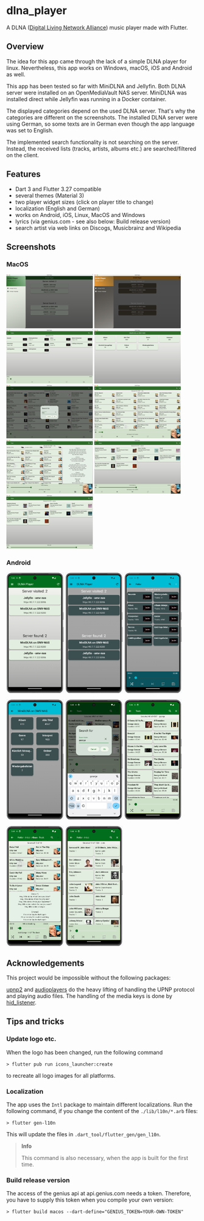 # dlna_player

A DLNA ([Digital Living Network Alliance](https://en.wikipedia.org/wiki/Digital_Living_Network_Alliance)) music player made with Flutter.

## Overview

The idea for this app came through the lack of a simple DLNA player for linux. Nevertheless, 
this app works on Windows, macOS, iOS and Android as well.

This app has been tested so far with MiniDLNA and Jellyfin. Both DLNA server were installed 
on an OpenMediaVault NAS server. MiniDLNA was installed direct while Jellyfin was running in a
Docker container.

The displayed categories depend on the used DLNA server. That's why the categories are
different on the screenshots. The installed DLNA server were using German, so some texts are
in German even though the app language was set to English.

The implemented search functionality is not searching on the server. Instead, the
received lists (tracks, artists, albums etc.) are searched/filtered on the client.

## Features

- Dart 3 and Flutter 3.27 compatible
- several themes (Material 3)
- two player widget sizes (click on player title to change)
- localization (English and German)
- works on Android, iOS, Linux, MacOS and Windows
- lyrics (via genius.com - see also below: Build release version)
- search artist via web links on Discogs, Musicbrainz and Wikipedia 

## Screenshots
### MacOS

<p float="left">
    <img src="./screenshots/macos_1.png" title="Start page" width="45%" alt="Start page">
    <img src="./screenshots/macos_a_dark_theme.png" title="A dark theme" width="45%" alt="A dark theme">
    <img src="./screenshots/macos_jellyfin.png" title="Jellyfin categories" width="45%" alt="Jellyfin categories">
    <img src="./screenshots/macos_minidlna.png" title="MiniDLNA categories" width="45%" alt="MiniDLNA categories">
    <img src="./screenshots/macos_search_track.png" title="Search track" width="45%" alt="Search track">
    <img src="./screenshots/macos_filtered_tracks.png" title="Filtered tracks" width="45%" alt="Filtered tracks">
    <img src="./screenshots/macos_lyrics.png" title="Lyrics" width="45%" alt="Lyrics">
    <img src="./screenshots/macos_filtered_albums.png" title="Filtered albums" width="45%" alt="Filtered albums">
    <img src="./screenshots/macos_minimal_player.png" title="Minimal player" width="45%" alt="Minimal player">
</p>

### Android

<p float="left">
    <img src="./screenshots/android_1.png" title="Start page" width="30%" alt="Start page">
    <img src="./screenshots/android_a_dark_theme.png" title="Start page" width="30%" alt="Start page">
    <img src="./screenshots/android_jellyfin.png" title="Jellyfin categories" width="30%" alt="Jellyfin categories">
</p>

<p float="left">
    <img src="./screenshots/android_minidlna.png" title="MiniDLNA categories" width="30%" alt="MiniDLNA categories">
    <img src="./screenshots/android_search_track.png" title="Search track" width="30%" alt="Search track">
    <img src="./screenshots/android_filtered_tracks.png" title="Filtered tracks" width="30%" alt="Filtered tracks">
</p>

<p float="left">
    <img src="./screenshots/android_lyrics.png" title="Lyrics" width="30%" alt="Lyrics">
    <img src="./screenshots/android_filtered_artists.png" title="Filtered artists" width="30%" alt="Filtered artists">
</p>

## Acknowledgements
This project would be impossible without the following packages:

[upnp2](https://pub.dev/packages/upnp2) and [audioplayers](https://pub.dev/packages/audioplayers) do the heavy lifting
of handling the UPNP protocol and playing audio files. The handling of the media keys is done
by [hid_listener](https://github.com/localcc/hid_listener).

## Tips and tricks
### Update logo etc.

When the logo has been changed, run the following command

    > flutter pub run icons_launcher:create

to recreate all logo images for all platforms.

### Localization

The app uses the `Intl` package to maintain different localizations. Run the following command, if you change
the content of the `./lib/l10n/*.arb` files:

    > flutter gen-l10n

This will update the files in `.dart_tool/flutter_gen/gen_l10n`.

> **Info**
>
> This command is also necessary, when the app is built for the first time.
 
### Build release version
The access of the genius api at api.genius.com needs a token. Therefore, you have to supply
this token when you compile your own version:

    > flutter build macos --dart-define="GENIUS_TOKEN=YOUR-OWN-TOKEN"


